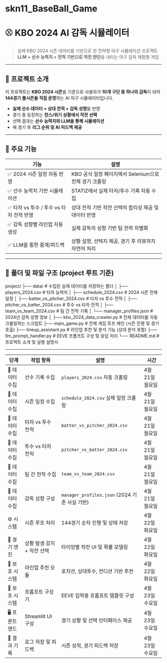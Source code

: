 # skn11_BaseBall_Game

# ⚾ KBO 2024 AI 감독 시뮬레이터

> 실제 KBO 2024 시즌 데이터를 기반으로 한 전략형 야구 시뮬레이션 프로젝트  
> **LLM + 선수 능력치 + 전적 기반으로 작전 판단**을 내리는 야구 감독 체험형 게임

---

## 📌 프로젝트 소개

이 프로젝트는 **KBO 2024 시즌**을 기준으로 사용자가 **10개 구단 중 하나의 감독**이 되어  
**144경기 풀시즌을 직접 운영**하는 AI 야구 시뮬레이터입니다.

- **실제 선수 데이터 + 상대 전적 + 감독 성향**을 반영
- 경기 중 등장하는 **찬스/위기 상황에서 작전 선택**
- 선택 결과는 **선수 능력치와 LLM을 통해 시뮬레이션**
- 매 경기 후 **리그 순위 및 AI 피드백 제공**

---

## 🎯 주요 기능

| 기능 | 설명 |
|------|------|
| ✅ 2024 시즌 일정 자동 반영 | KBO 공식 일정 페이지에서 Selenium으로 전체 경기 크롤링 |
| ✅ 선수 능력치 기반 시뮬레이션 | STATIZ에서 실제 타자/투수 기록 자동 수집 |
| ✅ 타자 vs 투수 / 투수 vs 타자 전적 반영 | 상대 전적 기반 작전 선택의 합리성 제공 및 데이터 반영 |
| ✅ 감독 성향별 라인업 자동 생성 | 실제 감독의 성향 기반 팀 전략 차별화 |
| ✅ LLM을 통한 중계/피드백 | 상황 설명, 선택지 제공, 경기 후 리뷰까지 자연어 처리 |

---

## 📁 폴더 및 파일 구조 (project 루트 기준)

project/
├── data/                                  # 수집된 실제 데이터를 저장하는 폴더
│   ├── players_2024.csv                   # 타자 능력치
│   ├── schedule_2024.csv                  # 2024 시즌 전체 일정
│   ├── batter_vs_pitcher_2024.csv         # 타자 vs 투수 전적
│   ├── pitcher_vs_batter_2024.csv         # 투수 vs 타자 전적
│   ├── team_vs_team_2024.csv              # 팀 간 전적 기록
│   └── manager_profiles.json              # 2024년 감독 성향 정보
│
├── kbo_2024_data_crawler.py               # 전체 데이터를 자동 크롤링하는 스크립트
├── main_game.py                           # 전체 게임 루프 메인 (시즌 진행 및 경기 호출)
├── lineup_assistant.py                    # 라인업 추천 및 분석 기능 (상대 분석 포함)
├── llm_prompt_handler.py                  # EEVE 프롬프트 구성 및 응답 처리
└── README.md                              # 프로젝트 소개 및 실행 설명서

---

| 단계 | 작업 항목 | 설명 | 시간 |
|------|-----------|------|------------|
| 📁 데이터 수집 | 선수 기록 수집 | `players_2024.csv` 자동 크롤링 |  4월 21일 월요일 |
| 📁 데이터 수집 | 시즌 일정 수집 | `schedule_2024.csv` 실제 일정 크롤링 | 4월 21일 월요일 |
| 📁 데이터 수집 | 타자 vs 투수 전적 | `batter_vs_pitcher_2024.csv` | 4월 21일 월요일 |
| 📁 데이터 수집 | 투수 vs 타자 전적 | `pitcher_vs_batter_2024.csv` |  4월 21일 월요일 |
| 📁 데이터 수집 | 팀 간 전적 수집 | `team_vs_team_2024.csv` |4월 21일 월요일|
| 📁 데이터 수집 | 감독 성향 구성 | `manager_profiles.json` (2024 기준 사실 기반) | 4월 21일 월요일 |
| ⚙️ 시스템 | 시즌 루프 처리 | 144경기 순차 진행 및 상태 저장 |  4월 22일 화요일 |
| 🧠 경기 엔진 | 상황 발생 감지 + 작전 선택 | 타이밍별 작전 UI 및 확률 모델링 |  4월 22일 화요일 |
| 🧠 보조 시스템 | 라인업 추천 모듈 | 포지션, 상대투수, 컨디션 기반 추천 |4월 22일 화요일 |
| 🧠 보조 시스템 | 프롬프트 구성기 | EEVE 입력용 프롬프트 템플릿 구성 | 4월 23일 수요일 |
| 🖥 프론트엔드 | Streamlit UI 구성 | 경기 상황 및 선택 인터페이스 제공 | 4월 23일 수요일 |
| 📝 결과 기록 | 로그 저장 및 피드백 | 시즌 성적, 경기 피드백 저장 | 4월 23일 수요일|

